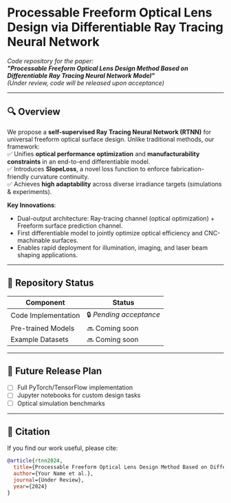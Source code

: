 # Processable Freeform Optical Lens Design via Differentiable Ray Tracing Neural Network  

*Code repository for the paper:  
**"Processable Freeform Optical Lens Design Method Based on Differentiable Ray Tracing Neural Network Model"***  
*(Under review, code will be released upon acceptance)*  

---

## 🔍 Overview  
We propose a **self-supervised Ray Tracing Neural Network (RTNN)** for universal freeform optical surface design. Unlike traditional methods, our framework:  
✅ Unifies **optical performance optimization** and **manufacturability constraints** in an end-to-end differentiable model.  
✅ Introduces **SlopeLoss**, a novel loss function to enforce fabrication-friendly curvature continuity.  
✅ Achieves **high adaptability** across diverse irradiance targets (simulations & experiments).  

**Key Innovations**:  
- Dual-output architecture: Ray-tracing channel (optical optimization) + Freeform surface prediction channel.  
- First differentiable model to jointly optimize optical efficiency and CNC-machinable surfaces.  
- Enables rapid deployment for illumination, imaging, and laser beam shaping applications.  

---

## 🚧 Repository Status  
| Component          | Status               |  
|--------------------|----------------------|  
| Code Implementation | 🔒 *Pending acceptance* |  
| Pre-trained Models  | 🔜 Coming soon       |  
| Example Datasets    | 🔜 Coming soon       |  

---

## 📂 Future Release Plan  
- [ ] Full PyTorch/TensorFlow implementation  
- [ ] Jupyter notebooks for custom design tasks  
- [ ] Optical simulation benchmarks  

---

## 📜 Citation  
If you find our work useful, please cite:  
```bibtex  
@article{rtnn2024,  
  title={Processable Freeform Optical Lens Design Method Based on Differentiable Ray Tracing Neural Network Model},  
  author={Your Name et al.},  
  journal={Under Review},  
  year={2024}  
}  